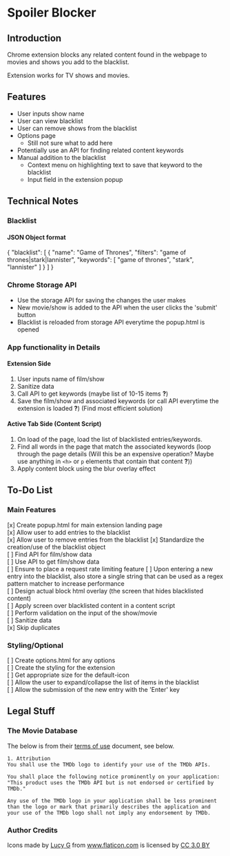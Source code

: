 # Spoiler Blocker

## Introduction

Chrome extension blocks any related content found in the webpage to movies and shows you add to the blacklist.

Extension works for TV shows and movies.

## Features

- User inputs show name 
- User can view blacklist
- User can remove shows from the blacklist
- Options page 
  - Still not sure what to add here
- Potentially use an API for finding related content keywords
- Manual addition to the blacklist
  - Context menu on highlighting text to save that keyword to the blacklist 
  - Input field in the extension popup


## Technical Notes

### Blacklist

#### JSON Object format

{
    "blacklist": [
        {
            "name": "Game of Thrones",
            "filters": "game of thrones|stark|lannister",
            "keywords": [
                "game of thrones",
                "stark",
                "lannister"
            ]
        }
    ]
}

### Chrome Storage API

- Use the storage API for saving the changes the user makes
- New movie/show is added to the API when the user clicks the 'submit' button
- Blacklist is reloaded from storage API everytime the popup.html is opened


### App functionality in Details

#### Extension Side

1. User inputs name of film/show
2. Sanitize data
3. Call API to get keywords (maybe list of 10-15 items **?**)
4. Save the film/show and associated keywords (or call API everytime the extension is loaded **?**) (Find most efficient solution)

#### Active Tab Side (Content Script)

1. On load of the page, load the list of blacklisted entries/keywords.
2. Find all words in the page that match the associated keywords (loop through the page details (Will this be an expensive operation? Maybe use anything in `<h>` or `p` elements that contain that content **?**))
3. Apply content block using the blur overlay effect

## To-Do List

### Main Features

[x] Create popup.html for main extension landing page  
[x] Allow user to add entries to the blacklist  
[x] Allow user to remove entries from the blacklist
[x] Standardize the creation/use of the blacklist object    
[ ] Find API for film/show data  
[ ] Use API to get film/show data  
    [ ] Ensure to place a request rate limiting feature 
    [ ] Upon entering a new entry into the blacklist, also store a single string that can be used as a regex pattern matcher to increase performance   
[ ] Design actual block html overlay (the screen that hides blacklisted content)  
[ ] Apply screen over blacklisted content in a content script   
[ ] Perform validation on the input of the show/movie  
    [ ] Sanitize data  
    [x] Skip duplicates  

### Styling/Optional

[ ] Create options.html for any options  
[ ] Create the styling for the extension  
[ ] Get appropriate size for the default-icon  
[ ] Allow the user to expand/collapse the list of items in the blacklist  
[ ] Allow the submission of the new entry with the 'Enter' key  


## Legal Stuff

### The Movie Database

The below is from their [terms of use](https://www.themoviedb.org/documentation/api/terms-of-use) document, see below.

```
1. Attribution
You shall use the TMDb logo to identify your use of the TMDb APIs.

You shall place the following notice prominently on your application: "This product uses the TMDb API but is not endorsed or certified by TMDb."

Any use of the TMDb logo in your application shall be less prominent than the logo or mark that primarily describes the application and your use of the TMDb logo shall not imply any endorsement by TMDb.
```


### Author Credits

<div>Icons made by <a href="https://www.flaticon.com/authors/lucy-g" title="Lucy G">Lucy G</a> from <a href="https://www.flaticon.com/" 			    title="Flaticon">www.flaticon.com</a> is licensed by <a href="http://creativecommons.org/licenses/by/3.0/" 			    title="Creative Commons BY 3.0" target="_blank">CC 3.0 BY</a></div>


